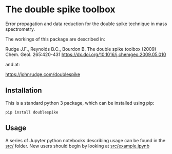 # The double spike toolbox

Error propagation and data reduction for the double spike technique in mass spectrometry.

The workings of this package are described in:

Rudge J.F., Reynolds B.C., Bourdon B. The double spike toolbox (2009) Chem. Geol. 265:420-431
https://dx.doi.org/10.1016/j.chemgeo.2009.05.010

and at:

https://johnrudge.com/doublespike

## Installation

This is a standard python 3 package, which can be installed using pip:

```
pip install doublespike
```

## Usage

A series of Jupyter python notebooks describing usage can be found in the [src/](src/) folder. New
users should begin by looking at [src/example.ipynb](src/example.ipynb) 
